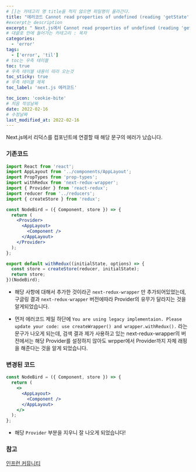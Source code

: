 ```yaml
---
# []는 카테고리 명 title을 적지 않으면 파일명이 올라간다.
title: "에러코드 Cannot read properties of undefined (reading 'getState')"
#excerpt는 description
excerpt: " Next.js에서 Cannot read properties of undefined (reading 'getState') 에러코드가 나는 경우"
# 대괄호 안에 들어가는 카테고리 : 목차
categories:
  - 'error'
tags:
  - ['error', 'til']
# toc는 우측 테이블
toc: true
# 우측 테이블 내용이 따라 오는것
toc_sticky: true
# 우측 테이블 제목
toc_label: 'next.js 에러코드'

toc_icon: 'cookie-bite'
# 처음 작성날짜
date: 2022-02-16
# 수정날짜
last_modified_at: 2022-02-16
---
```


Next.js에서 리덕스를 컴포넌트에 연결할 때 해당 문구의 에러가 났습니다.

### 기존코드

```jsx
import React from 'react';
import AppLayout from '../components/AppLayout';
import PropTypes from 'prop-types';
import withRedux from 'next-redux-wrapper';
import { Provider } from 'react-redux';
import reducer from '../reducers';
import { createStore } from 'redux';

const NodeBird = ({ Component, store }) => {
  return (
    <Provider>
      <AppLayout>
        <Component />
      </AppLayout>
    </Provider>
  );
};

export default withRedux((initialState, options) => {
  const store = createStore(reducer, initialState);
  return store;
})(NodeBird);
```

- 해당 사항에 대해서 추가한 것이라곤 `next-redux-wrapper` 만 추가되어있었는데, 구글링 결과 `next-redux-wrapper` 버전에따라 Provider의 유무가 달라지는 것을 알게되었습니다.

- 먼저 에러코드 제일 하단에 `You are using legacy implementaion. Please update your code: use createWrapper() and wrapper.withRedux().` 라는 문구가 나오게 되는데, 검색 결과 제가 사용하고 있는 next-redux-wrapper의 버전에서는 해당 Provider를 설정하지 않아도 wrpper에서 Provider까지 자체 래핑을 해준다는 것을 알게 되었습니다.

### 변경된 코드

```jsx
const NodeBird = ({ Component, store }) => {
  return (
    <>
      <AppLayout>
        <Component />
      </AppLayout>
    </>
  );
};
```

- 해당 `Provider` 부분을 지우니 잘 나오게 되었습니다!

### 참고

[인프런 커뮤니티](https://www.inflearn.com/questions/36034)

